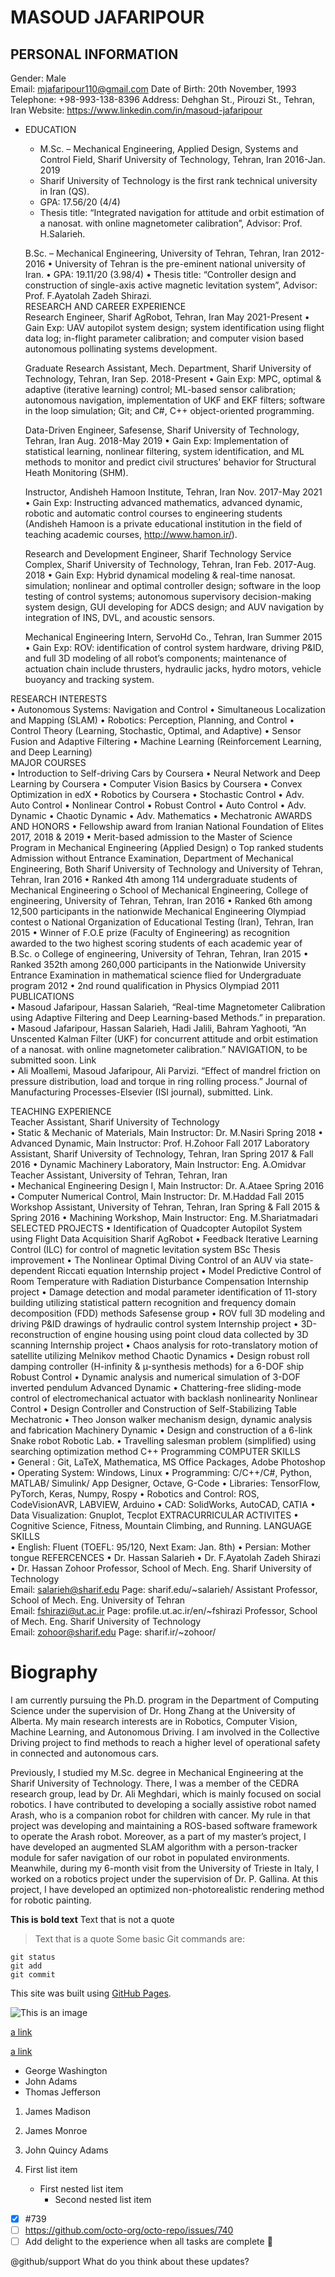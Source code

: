# MASOUD JAFARIPOUR
## PERSONAL INFORMATION
Gender: Male                                                                             	
Email: mjafaripour110@gmail.com
Date of Birth: 20th November, 1993	
Telephone: +98-993-138-8396 
Address: Dehghan St., Pirouzi St., Tehran, Iran	
Website: https://www.linkedin.com/in/masoud-jafaripour

- EDUCATION 
	- M.Sc. – Mechanical Engineering, Applied Design, Systems and Control Field, Sharif University of Technology, Tehran, Iran	2016-Jan. 2019
	- Sharif University of Technology is the first rank technical university in Iran (QS).
	- GPA: 17.56/20 (4/4)
	- Thesis title: “Integrated navigation for attitude and orbit estimation of a nanosat. with online magnetometer calibration”, Advisor: Prof. H.Salarieh.  	
	
	B.Sc. – Mechanical Engineering, University of Tehran, Tehran, Iran	2012-2016
	•	University of Tehran is the pre-eminent national university of Iran.
•	GPA: 19.11/20 (3.98/4)
•	Thesis title: “Controller design and construction of single-axis active magnetic levitation system”, Advisor: Prof. F.Ayatolah Zadeh Shirazi. 	
RESEARCH AND CAREER EXPERIENCE  
	Research Engineer, Sharif AgRobot, Tehran, Iran
May 2021-Present
	•	Gain Exp: UAV autopilot system design; system identification using flight data log; in-flight parameter calibration; and computer vision based autonomous pollinating systems development. 	
	
	Graduate Research Assistant, Mech. Department, Sharif University of Technology, Tehran, Iran	Sep. 2018-Present
	•	Gain Exp: MPC, optimal & adaptive (iterative learning) control; ML-based sensor calibration; autonomous navigation, implementation of UKF and EKF filters; software in the loop simulation; Git; and C#, C++ object-oriented programming. 	
	 
	Data-Driven Engineer, Safesense, Sharif University of Technology, Tehran, Iran	Aug. 2018-May 2019
	•	Gain Exp: Implementation of statistical learning, nonlinear filtering, system identification, and ML methods to monitor and predict civil structures' behavior for Structural Heath Monitoring (SHM). 	

	Instructor, Andisheh Hamoon Institute, Tehran, Iran	Nov. 2017-May 2021
	•	Gain Exp: Instructing advanced mathematics, advanced dynamic, robotic and automatic control courses to engineering students (Andisheh Hamoon is a private educational institution in the field of teaching academic courses, http://www.hamon.ir/).	
		
	Research and Development Engineer, Sharif Technology Service Complex, Sharif University of Technology, Tehran, Iran	Feb. 2017-Aug. 2018
	•	Gain Exp: Hybrid dynamical modeling & real-time nanosat. simulation; nonlinear and optimal controller design; software in the loop testing of control systems; autonomous supervisory decision-making system design, GUI developing for ADCS design; and  AUV navigation by integration of INS, DVL, and acoustic sensors.	
	
	Mechanical Engineering Intern, ServoHd Co., Tehran, Iran	Summer 2015
	•	Gain Exp: ROV: identification of control system hardware, driving P&ID, and full 3D modeling of all robot’s components; maintenance of actuation chain include thrusters, hydraulic jacks, hydro motors, vehicle buoyancy and tracking system.	
	
RESEARCH INTERESTS  
•	Autonomous Systems: Navigation and Control
•	Simultaneous Localization and Mapping (SLAM)
•	Robotics: Perception, Planning, and Control 
•	Control Theory (Learning, Stochastic, Optimal, and Adaptive)
•	Sensor Fusion and Adaptive Filtering
•	Machine Learning (Reinforcement Learning, and Deep Learning)	
MAJOR COURSES	
•	Introduction to Self-driving Cars by Coursera	•	Neural Network and Deep Learning by Coursera	•	Computer Vision Basics by Coursera
•	Convex Optimization in edX	•	Robotics by Coursera	•	Stochastic Control
•	Adv. Auto Control	•	Nonlinear Control	•	Robust Control
•	Auto Control	•	Adv. Dynamic	•	Chaotic Dynamic
•	Adv. Mathematics 	•	Mechatronic	
AWARDS AND HONORS 
•	Fellowship award from Iranian National Foundation of Elites 	2017, 2018 & 2019
•	Merit-based admission to the Master of Science Program in Mechanical Engineering (Applied Design) 
o	Top ranked students Admission without Entrance Examination, Department of Mechanical Engineering, Both Sharif University of Technology and University of Tehran, Tehran, Iran	2016
•	Ranked 4th among 114 undergraduate students of Mechanical Engineering
o	School of Mechanical Engineering, College of engineering, University of Tehran, Tehran, Iran	2016
•	Ranked 6th among 12,500 participants in the nationwide Mechanical Engineering Olympiad contest
o	National Organization of Educational Testing (Iran), Tehran, Iran	2015
•	Winner of F.O.E prize (Faculty of Engineering) as recognition awarded to the two highest scoring students of each academic year of B.Sc. 
o	College of engineering, University of Tehran, Tehran, Iran                                                                                              	2015
•	Ranked 352th among 260,000 participants in the Nationwide University Entrance Examination in mathematical science flied for Undergraduate program                                                                            	2012
•	2nd round qualification in Physics Olympiad 	2011
PUBLICATIONS  
•	Masoud Jafaripour, Hassan Salarieh, “Real-time Magnetometer Calibration using Adaptive Filtering and Deep Learning-based Methods.” in preparation.  
•	Masoud Jafaripour, Hassan Salarieh, Hadi Jalili, Bahram Yaghooti, “An Unscented Kalman Filter (UKF) for concurrent attitude and orbit estimation of a nanosat. with online magnetometer calibration.” NAVIGATION, to be submitted soon. Link  
•	Ali Moallemi, Masoud Jafaripour, Ali Parvizi. “Effect of mandrel friction on pressure distribution, load and torque in ring rolling process.” Journal of Manufacturing Processes-Elsevier (ISI journal), submitted. Link. 

TEACHING EXPERIENCE   
	Teacher Assistant, Sharif University of Technology	
	•	Static & Mechanic of Materials, Main Instructor: Dr. M.Nasiri 	Spring 2018
	•	Advanced Dynamic, Main Instructor: Prof. H.Zohoor  	Fall 2017
	Laboratory Assistant, Sharif University of Technology, Tehran, Iran	Spring 2017 & Fall 2016
	•	Dynamic Machinery Laboratory, Main Instructor: Eng. A.Omidvar	
	Teacher Assistant, University of Tehran, Tehran, Iran	
	•	Mechanical Engineering Design I, Main Instructor: Dr. A.Ataee	Spring 2016
	•	Computer Numerical Control, Main Instructor: Dr. M.Haddad	Fall 2015
	Workshop Assistant, University of Tehran, Tehran, Iran	Spring & Fall 2015 & Spring 2016
	•	Machining Workshop, Main Instructor: Eng. M.Shariatmadari 	
SELECTED PROJECTS
•	Identification of Quadcopter Autopilot System using Flight Data Acquisition	Sharif AgRobot
•	Feedback Iterative Learning Control (ILC) for control of magnetic levitation system	BSc Thesis improvement 
•	The Nonlinear Optimal Diving Control of an AUV via state-dependent Riccati equation	Internship project
•	Model Predictive Control of Room Temperature with Radiation Disturbance Compensation	Internship project
•	Damage detection and modal parameter identification of 11-story building utilizing statistical pattern recognition and frequency domain decomposition (FDD) methods	Safesense group 
•	ROV full 3D modeling and driving P&ID drawings of hydraulic control system	Internship project
•	3D-reconstruction of engine housing using point cloud data collected by 3D scanning 	Internship project
•	Chaos analysis for roto-translatory motion of satellite utilizing Melnikov method    	Chaotic Dynamics
•	Design robust roll damping controller (H-infinity & µ-synthesis methods) for a 6-DOF ship	Robust Control
•	Dynamic analysis and numerical simulation of 3-DOF inverted pendulum  	Advanced Dynamic 
•	Chattering-free sliding-mode control of electromechanical actuator with backlash nonlinearity	Nonlinear Control
•	Design Controller and Construction of Self-Stabilizing Table	Mechatronic 
•	Theo Jonson walker mechanism design, dynamic analysis and fabrication                                                          	Machinery Dynamic 
•	Design and construction of a 6-link Snake robot                                                             	Robotic Lab. 
•	Travelling salesman problem (simplified) using searching optimization method 	C++ Programming 
COMPUTER SKILLS   
•	General : Git, LaTeX, Mathematica, MS Office Packages, Adobe Photoshop 
•	Operating System: Windows, Linux
•	Programming:  C/C++/C#, Python, MATLAB/ Simulink/ App Designer, Octave, G-Code
•	Libraries: TensorFlow, PyTorch, Keras, Numpy, Rospy 
•	Robotics and Control: ROS, CodeVisionAVR, LABVIEW, Arduino
•	CAD: SolidWorks, AutoCAD, CATIA
•	Data Visualization: Gnuplot, Tecplot
EXTRACURRICULAR ACTIVITES 
•	Cognitive Science, Fitness, Mountain Climbing, and Running. 
LANGUAGE SKILLS   
•	English: Fluent (TOEFL: 95/120, Next Exam: Jan. 8th)
•	Persian: Mother tongue
REFERCENCES
•	Dr. Hassan Salarieh      	•	Dr. F.Ayatolah Zadeh Shirazi	•	Dr. Hassan Zohoor
	Professor, School of Mech. Eng. Sharif University of Technology  
Email: salarieh@sharif.edu
Page: sharif.edu/~salarieh/
	Assistant Professor, School of Mech. Eng. University of Tehran  
Email: fshirazi@ut.ac.ir
Page: profile.ut.ac.ir/en/~fshirazi
	Professor, School of Mech. Eng. Sharif University of Technology  
Email: zohoor@sharif.edu
Page: sharif.ir/~zohoor/


# Biography

I am currently pursuing the Ph.D. program in the Department of Computing Science under the supervision of Dr. Hong Zhang at the University of Alberta.
My main research interests are in Robotics, Computer Vision, Machine Learning, and Autonomous Driving.
I am involved in the Collective Driving project to find methods to reach a higher level of operational safety in connected and autonomous cars.

Previously, I studied my M.Sc. degree in Mechanical Engineering at the Sharif University of Technology. There, I was a member of the CEDRA research group, lead by Dr. Ali Meghdari, which is mainly focused on social robotics. 
I have contributed to developing a socially assistive robot named Arash, who is a companion robot for children with cancer. 
My rule in that project was developing and maintaining a ROS-based software framework to operate the Arash robot. 
Moreover, as a part of my master’s project, I have developed an augmented SLAM algorithm with a person-tracker module for safer navigation of our robot in populated environments. 
Meanwhile, during my 6-month visit from the University of Trieste in Italy, I worked on a robotics project under the supervision of Dr. P. Gallina. At this project, I have developed an optimized non-photorealistic rendering method for robotic painting.
    
    
**This is bold text**
Text that is not a quote

> Text that is a quote
Some basic Git commands are:
```
git status
git add
git commit
```
This site was built using [GitHub Pages](https://pages.github.com/).

![This is an image](/asset/tempforgithub.jpg)


[a link](/asset/tempforgithub.pdf)

[a link](/asset/tempforgithub.docx)

- George Washington
- John Adams
- Thomas Jefferson

1. James Madison
2. James Monroe
3. John Quincy Adams

1. First list item
   - First nested list item
     - Second nested list item


- [x] #739
- [ ] https://github.com/octo-org/octo-repo/issues/740
- [ ] Add delight to the experience when all tasks are complete :tada:

@github/support What do you think about these updates?

